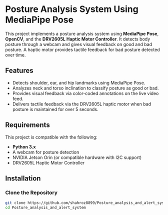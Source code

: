 # Posture Analysis System Using MediaPipe Pose

This project implements a posture analysis system using **MediaPipe Pose**, **OpenCV**, and the **DRV2605L Haptic Motor Controller**. It detects body posture through a webcam and gives visual feedback on good and bad posture. A haptic motor provides tactile feedback for bad posture detected over time.

## Features
- Detects shoulder, ear, and hip landmarks using MediaPipe Pose.
- Analyzes neck and torso inclination to classify posture as good or bad.
- Provides visual feedback via color-coded annotations on the live video feed.
- Delivers tactile feedback via the DRV2605L haptic motor when bad posture is maintained for over 5 seconds.

## Requirements
This project is compatible with the following:
- **Python 3.x**
- A webcam for posture detection
- NVIDIA Jetson Orin (or compatible hardware with I2C support)
- DRV2605L Haptic Motor Controller

## Installation

### Clone the Repository
```bash
git clone https://github.com/shahroz8899/Posture_analysis_and_alert_system.git
cd Posture_analysis_and_alert_system

